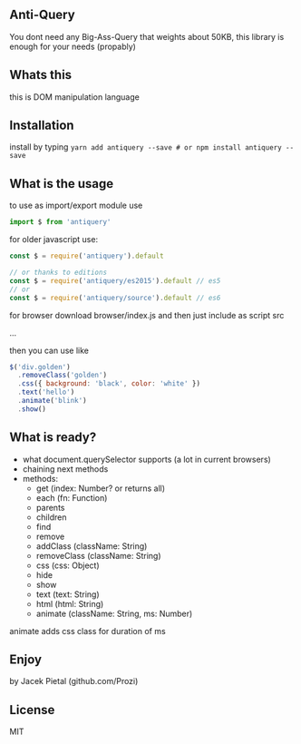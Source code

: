 ## Anti-Query

You dont need any Big-Ass-Query that weights about 50KB, this library is enough for your needs (propably)

## Whats this

this is DOM manipulation language

## Installation

install by typing `yarn add antiquery --save # or npm install antiquery --save`

## What is the usage

to use as import/export module use

```javascript
import $ from 'antiquery'
```

for older javascript use:
```javascript
const $ = require('antiquery').default

// or thanks to editions
const $ = require('antiquery/es2015').default // es5
// or
const $ = require('antiquery/source').default // es6
```

for browser download browser/index.js and then just include as script src

...

then you can use like

```javascript
$('div.golden')
  .removeClass('golden')
  .css({ background: 'black', color: 'white' })
  .text('hello')
  .animate('blink')
  .show()
```

## What is ready?

* what document.querySelector supports (a lot in current browsers)
* chaining next methods
* methods:
  * get (index: Number? or returns all)
  * each (fn: Function)
  * parents
  * children
  * find
  * remove
  * addClass (className: String)
  * removeClass (className: String)
  * css (css: Object)
  * hide
  * show
  * text (text: String)
  * html (html: String)
  * animate (className: String, ms: Number)

animate adds css class for duration of ms

## Enjoy

by Jacek Pietal (github.com/Prozi)

## License

MIT

